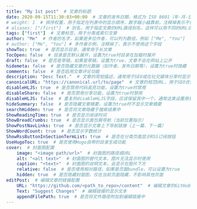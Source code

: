 ```yaml
---
title: "My 1st post"  # 文章的标题
date: 2020-09-15T11:30:03+00:00  # 文章的发布日期，格式为 ISO 8601（年-月-日T时:分:秒+时区）
# weight: 1  # 排序权重，用于指定在列表中的显示顺序，数字越小越靠前，注释掉表示不使用
# aliases: ["/first"]  # 别名，用于指定文章的URL路径别名，这样可以用不同的URL访问同一篇文章
tags: ["first"]  # 文章标签，用于分类或索引文章
author: "Me"  # 作者的名字，如果是多位作者，可以列为数组，例如 ["Me", "You"]
# author: ["Me", "You"] # 多作者示例，注释掉了，表示不使用这个字段
showToc: true  # 是否显示目录，通常用于长文章
TocOpen: false  # 目录是否默认展开，设置为true时目录在加载时展开
draft: false  # 是否是草稿，如果是草稿，设置为true，文章不会在网站上公开
hidemeta: false  # 是否隐藏文章的元数据（如作者、发布日期等），设置为true时隐藏
comments: false  # 是否启用文章评论功能
description: "Desc Text."  # 文章的简短描述，通常用于SEO或在社交媒体分享时显示
canonicalURL: "https://canonical.url/to/page"  # 文章的规范URL，用于SEO优化，指明原始来源
disableHLJS: true  # 是否禁用代码高亮功能，设置为true时禁用
disableShare: false  # 是否禁用分享功能，设置为true时禁用
disableHLJS: false  # 重复的disableHLJS字段，应该保留其中一个，通常这类设置用来控制代码高亮显示
hideSummary: false  # 是否隐藏文章摘要，设置为true时不显示文章摘要
searchHidden: true  # 是否将文章隐藏于搜索结果中
ShowReadingTime: true  # 是否显示阅读时间
ShowBreadCrumbs: true  # 是否显示面包屑导航（当前位置指示）
ShowPostNavLinks: true  # 是否显示文章上下导航链接（上一篇、下一篇）
ShowWordCount: true  # 是否显示字数统计
ShowRssButtonInSectionTermList: true  # 是否在分类页面显示RSS订阅按钮
UseHugoToc: true  # 是否使用Hugo自带的目录生成功能
cover:  # 封面图配置
    image: "<image path/url>"  # 封面图的路径或URL
    alt: "<alt text>"  # 封面图的替代文本，图片无法显示时使用
    caption: "<text>"  # 封面图的说明文本，会显示在图片下方
    relative: false  # 是否使用相对路径，如果是页面bundle，可以设置为true
    hidden: true  # 是否隐藏封面图，仅在当前页面隐藏，不影响其他页面
editPost:  # 编辑文章的链接配置
    URL: "https://github.com/<path_to_repo>/content"  # 编辑文章的GitHub仓库路径
    Text: "Suggest Changes"  # 编辑链接的显示文本
    appendFilePath: true  # 是否将文件路径附加到编辑链接中
---
```

